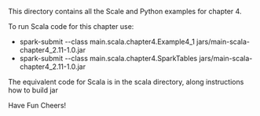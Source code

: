 This directory contains all the Scale and Python examples for chapter 4. 

To run Scala code for this chapter use:

* spark-submit --class main.scala.chapter4.Example4_1 jars/main-scala-chapter4_2.11-1.0.jar <args>
* spark-submit --class main.scala.chapter4.SparkTables jars/main-scala-chapter4_2.11-1.0.jar <args>


The equivalent code for Scala is in the scala directory, along instructions how to build jar

Have Fun
Cheers!
